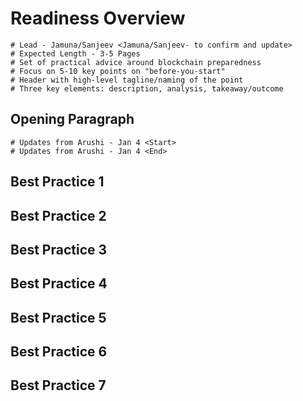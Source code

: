 # Readiness Overview
    # Lead - Jamuna/Sanjeev <Jamuna/Sanjeev- to confirm and update>
    # Expected Length - 3-5 Pages
    # Set of practical advice around blockchain preparedness
    # Focus on 5-10 key points on "before-you-start"
    # Header with high-level tagline/naming of the point
    # Three key elements: description, analysis, takeaway/outcome

## Opening Paragraph
    # Updates from Arushi - Jan 4 <Start>
    # Updates from Arushi - Jan 4 <End>
    
## Best Practice 1

## Best Practice 2

## Best Practice 3

## Best Practice 4

## Best Practice 5

## Best Practice 6

## Best Practice 7
